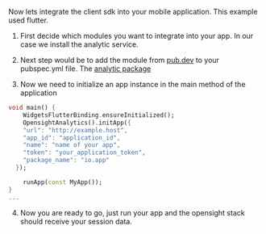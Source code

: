 Now lets integrate the client sdk into your mobile application. This example used flutter.

1. First decide which modules you want to integrate into your app. In our case we install the analytic service.
2. Next step would be to add the  module from [pub.dev](http://pub.dev/) to your pubspec.yml file.
The [analytic package](https://pub.dev/packages/opensight_analytics)

3. Now we need to initialize an app instance in the main method of the application

```dart
void main() {
    WidgetsFlutterBinding.ensureInitialized();
    OpensightAnalytics().initApp({
    "url": "http://example.host",
    "app_id": "application_id",
    "name": "name of your app",
    "token": "your_application_token",
    "package_name": "io.app"
  });

    runApp(const MyApp());
}
...
```

4. Now you are ready to go, just run your app and the opensight stack should receive your session data.
